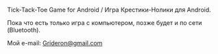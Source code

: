 Tick-Tack-Toe Game for Android / Игра Крестики-Нолики для Android.

Пока что есть только игра с компьютером, позже будет и по сети (Bluetooth).

Мой e-mail: Grideron@gmail.com
